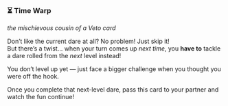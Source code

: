 ### ⏳ Time Warp
*the mischievous cousin of a Veto card*

Don’t like the current dare at all? No problem! Just skip it!  
But there’s a twist… when your turn comes up *next time*, you **have to** tackle a dare rolled from the *next* level instead!  

You don’t level up yet — just face a bigger challenge when you thought you were off the hook.  

Once you complete that next-level dare, pass this card to your partner and watch the fun continue!
